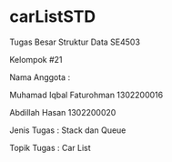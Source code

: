 # carListSTD
Tugas Besar Struktur Data SE4503 

Kelompok #21

Nama Anggota :

Muhamad Iqbal Faturohman
1302200016

Abdillah Hasan
1302200020

Jenis Tugas : Stack dan Queue

Topik Tugas : Car List
